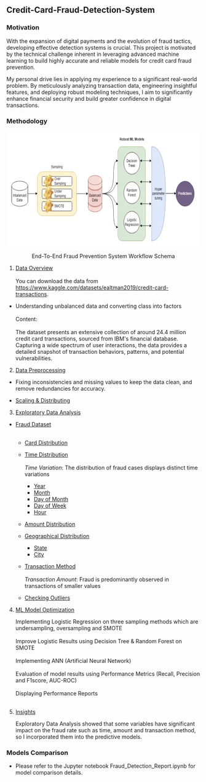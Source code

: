## Credit-Card-Fraud-Detection-System

### Motivation
With the expansion of digital payments and the evolution of fraud tactics, developing effective detection systems is crucial. This project is motivated by the technical challenge inherent in leveraging advanced machine learning to build highly accurate and reliable models for credit card fraud prevention.

My personal drive lies in applying my experience to a significant real-world problem. By meticulously analyzing transaction data, engineering insightful features, and deploying robust modeling techniques, I aim to significantly enhance financial security and build greater confidence in digital transactions.

### Methodology
<div style="text-align: center;">
 <img src='workflow.png' width="700" height="300" align="center">
 <br><br>
 End-To-End Fraud Prevention System Workflow Schema
</div>

1. [Data Overview](#Data-Overview)
<br><br>
You can download the data from https://www.kaggle.com/datasets/ealtman2019/credit-card-transactions. 
- Understanding unbalanced data and converting class into factors<br><br>
Content:<br><br>
The dataset presents an extensive collection of around 24.4 million credit card transactions, sourced from IBM's financial database. Capturing a wide spectrum of user interactions, the data provides a detailed snapshot of transaction behaviors, patterns, and potential vulnerabilities.

2. [Data Preprocessing](#Data-Preprocessing)

- Fixing inconsistencies and missing values to keep the data clean, and remove redundancies for accuracy.

- [Scaling & Distributing](#Scaling-&-Distributing)

3. [Exploratory Data Analysis](#Exploratory-Data-Analysis)

- [Fraud Dataset](#Fraud-Dataset)<br><br>
    - [Card Distribution](#Card-Distribution)<br>

    - [Time Distribution](#Time-Distribution)<br><br>
    *Time Variation*: The distribution of fraud cases displays distinct time variations
        - [Year](#Year)
        - [Month](#Month)
        - [Day of Month](#Day-of-Month)
        - [Day of Week](#Day-of-Week)
        - [Hour](#Hour)

    - [Amount Distribution](#Amount-Distribution)<br>
    
    - [Geographical Distribution](#Geographical-Distribution)<br>
        - [State](#State)<br>
        - [City](#City)<br>

    - [Transaction Method](#Transaction-Method)<br><br>
    *Transaction Amount*: Fraud is predominantly observed in transactions of smaller values<br>

    - [Checking Outliers](#Checking-Outliers)<br>

4. [ML Model Optimization](#ML-Model-Optimization)

    Implementing Logistic Regression on three sampling methods which are undersampling, oversampling and SMOTE<br><br>
    Improve Logistic Results using Decision Tree & Random Forest on SMOTE<br><br>
    Implementing ANN (Artificial Neural Network)<br><br>
    Evaluation of model results using Performance Metrics (Recall, Precision and F1score, AUC-ROC)<br><br>
    Displaying Performance Reports<br><br>

5. [Insights](#Insights)

    Exploratory Data Analysis showed that some variables have significant impact on the fraud rate such as time, amount and transaction method, so I incorporated them into the predictive models.<br>

### Models Comparison
- Please refer to the Jupyter notebook Fraud_Detection_Report.ipynb for model comparison details.
